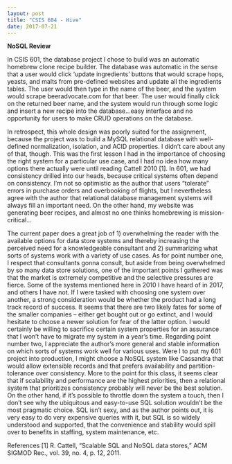 ```yaml
---
layout: post
title: "CSIS 604 - Hive"
date: 2017-07-21
---
```

<b>NoSQL Review</b>  

In CSIS 601, the database project I chose to build was an automatic homebrew clone recipe builder. The database was automatic in the sense that a user would click ‘update ingredients’ buttons that would scrape hops, yeasts, and malts from pre-defined websites and update all the ingredients tables. The user would then type in the name of the beer, and the system would scrape beeradvocate.com for that beer. The user would finally click on the returned beer name, and the system would run through some logic and insert a new recipe into the database...easy interface and no opportunity for users to make CRUD operations on the database. 

In retrospect, this whole design was poorly suited for the assignment, because the project was to build a MySQL relational database with well-defined normalization, isolation, and ACID properties. I didn’t care about any of that, though. This was the first lesson I had in the importance of choosing the right system for a particular use case, and I had no idea how many options there actually were until reading Cattell 2010 [1]⁠. In 601, we had consistency drilled into our heads, because critical systems often depend on consistency. I’m not so optimistic as the author that users “tolerate” errors in purchase orders and overbooking of flights, but I nevertheless agree with the author that relational database management systems will always fill an important need. On the other hand, my website was generating beer recipes, and almost no one thinks homebrewing is mission-critical…

 The current paper does a great job of 1) overwhelming the reader with the available options for data store systems and thereby increasing the perceived need for a knowledgeable consultant and 2) summarizing what sorts of systems work with a variety of use cases. As for point number one, I respect that consultants gonna consult, but aside from being overwhelmed by so many data store solutions, one of the important points I gathered was that the market is extremely competitive and the selective pressures are fierce. Some of the systems mentioned here in 2010 I have heard of in 2017, and others I have not. If I were tasked with choosing one system over another, a strong consideration would be whether the product had a long track record of success. It seems that there are two likely fates for some of the smaller companies – either get bought out or go extinct, and I would hesitate to choose a newer solution for fear of the latter option. I would certainly be willing to sacrifice certain system properties for an assurance that I won’t have to migrate my system in a year’s time. Regarding point number two, I appreciate the author’s more general and stable information on which sorts of systems work well for various uses. Were I to put my 601 project into production, I might choose a NoSQL system like Cassandra that would allow extensible records and that prefers availability and partition-tolerance over consistency. More to the point for this class, it seems clear that if scalability and performance are the highest priorities, then a relational system that prioritizes consistency probably will never be the best solution. On the other hand, if it’s possible to throttle down the system a touch, then I don’t see why the ubiquitous and easy-to-use SQL solution wouldn’t be the most pragmatic choice. SQL isn’t sexy, and as the author points out, it is very easy to do very expensive queries with it, but SQL is so widely understood and supported, that the convenience and stability would spill over to benefits in staffing, system maintenance, etc.

References
[1]	R. Cattell, “Scalable SQL and NoSQL data stores,” ACM SIGMOD Rec., vol. 39, no. 4, p. 12, 2011.
